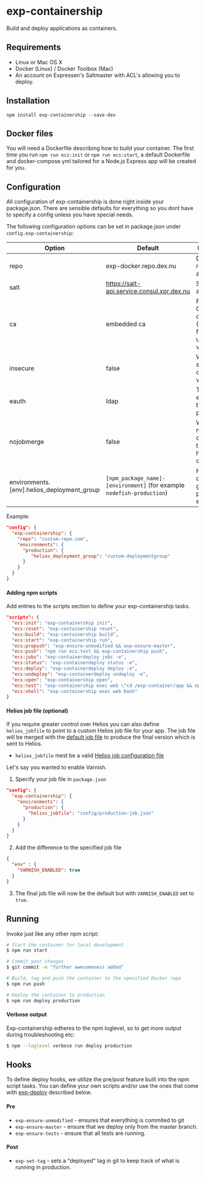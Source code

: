 # exp-containership

Build and deploy applications as containers.

## Requirements

* Linux or Mac OS X
* Docker (Linux) / Docker Toolbox (Mac)
* An account on Expressen's Saltmaster with ACL's allowing you to deploy.

## Installation

```
npm install exp-containership --save-dev
```

## Docker files
You will need a Dockerfile describing how to build your container. The first time you run `npm run ecs:init` or `npm run ecs:start`, a default Dockerfile and docker-compose.yml tailored for a Node.js Express app will be created for you.

## Configuration

All configuration of exp-containership is done right inside your package.json. There are sensible defaults for everything so
you dont have to specify a config unless you have special needs.

The following configuration options can be set in package.json under `config.exp-containership`:

| Option       | Default                                    | Description                                                  |
| ------------ | ------------------------------------------ | ------------------------------------------------------------ |
| repo         | exp-docker.repo.dex.nu                     | Docker repository address                                    |
| salt         | https://salt-api.service.consul.xpr.dex.nu | Salt API address                                             |
| ca           | embedded ca                                | Path to the CA certificate (PEM format) to use as validation |
| insecure     | false                                      | Whether to skip CA certificate validation                    |
| eauth        | ldap                                       | The Salt eauth type, typically pam or ldap                   |
| nojobmerge   | false                                      | Whether to merge or overwrite the default helios job config  |
| environments.[env].helios_deployment_group | `[npm_package_name]-[environment]` (for example `nodefish-production`) | Helios deployment group to use per environment. |

Example:

```json
"config": {
  "exp-containership": {
    "repo": "custom-repo.com",
    "environments": {
      "production": {
         "helios_deployment_group": "custom-deploymentgroup"
      }
    }
  }
}
```

#### Adding npm scripts

Add entries to the scripts section to define your exp-containership tasks.

```json
"scripts": {
  "ecs:init": "exp-containership init",
  "ecs:reset": "exp-containership reset",
  "ecs:build": "exp-containership build",
  "ecs:start": "exp-containership run",
  "ecs:prepush": "exp-ensure-unmodified && exp-ensure-master",
  "ecs:push": "npm run ecs:test && exp-containership push",
  "ecs:jobs": "exp-containerdeploy jobs -e",
  "ecs:status": "exp-containerdeploy status -e",
  "ecs:deploy": "exp-containerdeploy deploy -e",
  "ecs:undeploy": "exp-containerdeploy undeploy -e",
  "ecs:open": "exp-containership open",
  "ecs:test": "exp-containership exec web \"cd /exp-container/app && npm install && npm test\"",
  "ecs:shell": "exp-containership exec web bash"
}
```
#### Helios job file (optional)
If you require greater control over Helios you can also define `helios_jobfile` to point to a custom Helios job file for your app. The job file will be merged with the [default job file](scripts/helios-job.json) to produce the final version which is sent to Helios.

* `helios_jobfile` mest be a valid [Helios job configuration file](https://github.com/spotify/helios/blob/master/docs/user_manual.md#using-a-helios-job-config-file)

Let's say you wanted to enable Varnish.

1. Specify your job file in `package.json`
```json
"config": {
  "exp-containership": {
    "environments": {
      "production": {
        "helios_jobfile": "config/production-job.json"
      }
    }
  }
}
```

2. Add the difference to the specified job file
```json
{
  "env" : {
    "VARNISH_ENABLED": true
  }
}
```

3. The final job file will now be the default but with `VARNISH_ENABLED` set to `true`.


## Running

Invoke just like any other npm script:

```bash
# Start the container for local development
$ npm run start

# Commit your changes
$ git commit -m "further awesomeness added"

# Build, tag and push the container to the specified Docker repo
$ npm run push

# Deploy the container to production
$ npm run deploy production
```

#### Verbose output

Exp-containership edheres to the npm loglevel, so to get more output during troubleshooting etc:

```bash
$ npm --loglevel verbose run deploy production
```

## Hooks

To define deploy hooks, we utilize the pre/post feature built into the npm script tasks. You can define your own scripts and/or use the ones that come with [exp-deploy](https://github.com/ExpressenAB/exp-deploy) described below.

#### Pre

* ``exp-ensure-unmodified`` - ensures that everything is commited to git
* ``exp-ensure-master`` - ensure that we deploy only from the master branch.
* ``exp-ensure-tests`` - ensure that all tests are running.

#### Post

* ``exp-set-tag`` - sets a "deployed" tag in git to keep track of what is running in production.
